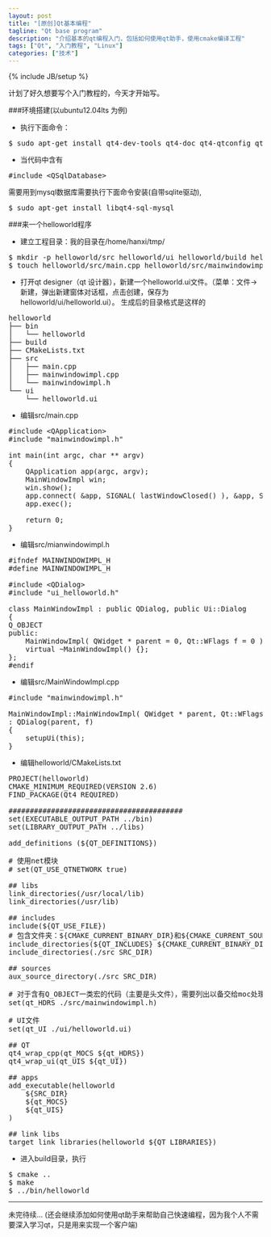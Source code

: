 ```yaml
---
layout: post
title: "[原创]Qt基本编程"
tagline: "Qt base program"
description: "介绍基本的qt编程入门，包括如何使用qt助手，使用cmake编译工程"
tags: ["Qt", "入门教程", "Linux"]
categories: ["技术"]
---
```

{% include JB/setup %}

计划了好久想要写个入门教程的，今天才开始写。

###环境搭建(以ubuntu12.04lts 为例)
* 执行下面命令：
<pre class="prettyprint lang-bsh">
$ sudo apt-get install qt4-dev-tools qt4-doc qt4-qtconfig qt4-demos qt4-designer
</pre>

* 当代码中含有
<pre class="prettyprint lang-cpp">
#include &lt;QSqlDatabase>
</pre>
需要用到mysql数据库需要执行下面命令安装(自带sqlite驱动),
<pre class="prettyprint lang-bsh">
$ sudo apt-get install libqt4-sql-mysql
</pre>

###来一个helloworld程序
* 建立工程目录：我的目录在/home/hanxi/tmp/
<pre class="prettyprint lang-bsh">
$ mkdir -p helloworld/src helloworld/ui helloworld/build helloworld/bin
$ touch helloworld/src/main.cpp helloworld/src/mainwindowimpl.h helloworld/src/mainwindowimpl.cpp
</pre>

* 打开qt designer（qt 设计器），新建一个helloworld.ui文件。（菜单：文件->新建，弹出新建窗体对话框，点击创建，保存为helloworld/ui/helloworld.ui）。
生成后的目录格式是这样的
<pre class="prettyprint lang-bsh">
helloworld
├── bin
│   └── helloworld
├── build
├── CMakeLists.txt
├── src
│   ├── main.cpp
│   ├── mainwindowimpl.cpp
│   └── mainwindowimpl.h
└── ui
    └── helloworld.ui
</pre>

* 编辑src/main.cpp
<pre class="prettyprint lang-cpp">
#include &lt;QApplication>
#include "mainwindowimpl.h"

int main(int argc, char ** argv)
{
    QApplication app(argc, argv);
    MainWindowImpl win;
    win.show();
    app.connect( &app, SIGNAL( lastWindowClosed() ), &app, SLOT( quit() ) );
    app.exec();

    return 0;
}
</pre>


* 编辑src/mianwindowimpl.h
<pre class="prettyprint lang-cpp">
#ifndef MAINWINDOWIMPL_H
#define MAINWINDOWIMPL_H

#include &lt;QDialog>
#include "ui_helloworld.h"

class MainWindowImpl : public QDialog, public Ui::Dialog
{
Q_OBJECT
public:
    MainWindowImpl( QWidget * parent = 0, Qt::WFlags f = 0 );
    virtual ~MainWindowImpl() {};
};
#endif
</pre>

* 编辑src/MainWindowImpl.cpp
<pre class="prettyprint lang-cpp">
#include "mainwindowimpl.h"

MainWindowImpl::MainWindowImpl( QWidget * parent, Qt::WFlags f)
: QDialog(parent, f)
{
    setupUi(this);
}
</pre>


* 编辑helloworld/CMakeLists.txt
<pre class="prettyprint linenums lang-bsh">
PROJECT(helloworld)
CMAKE_MINIMUM_REQUIRED(VERSION 2.6)
FIND_PACKAGE(Qt4 REQUIRED)

#########################################
set(EXECUTABLE_OUTPUT_PATH ../bin)
set(LIBRARY_OUTPUT_PATH ../libs)

add_definitions (${QT_DEFINITIONS})

# 使用net模块
# set(QT_USE_QTNETWORK true)

## libs
link_directories(/usr/local/lib)
link_directories(/usr/lib)

## includes
include(${QT_USE_FILE})
# 包含文件夹：${CMAKE_CURRENT_BINARY_DIR}和${CMAKE_CURRENT_SOURCE_DIR}用于确保moc产生的文件能正确编译。
include_directories(${QT_INCLUDES} ${CMAKE_CURRENT_BINARY_DIR} ${CMAKE_CURRENT_SOURCE_DIR})
include_directories(./src SRC_DIR)

## sources
aux_source_directory(./src SRC_DIR)

# 对于含有Q_OBJECT一类宏的代码（主要是头文件），需要列出以备交给moc处理
set(qt_HDRS ./src/mainwindowimpl.h)

# UI文件
set(qt_UI ./ui/helloworld.ui)

## QT
qt4_wrap_cpp(qt_MOCS ${qt_HDRS})
qt4_wrap_ui(qt_UIS ${qt_UI})

## apps
add_executable(helloworld
    ${SRC_DIR}
    ${qt_MOCS}
    ${qt_UIS}
)

## link libs
target_link_libraries(helloworld ${QT_LIBRARIES})
</pre>

* 进入build目录，执行
<pre class="prettyprint lang-bsh">
$ cmake ..
$ make
$ ../bin/helloworld
</pre>

***
未完待续...
(还会继续添加如何使用qt助手来帮助自己快速编程，因为我个人不需要深入学习qt，只是用来实现一个客户端)

